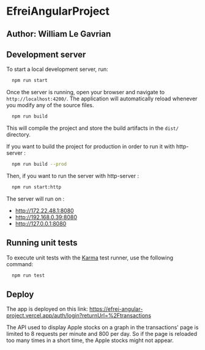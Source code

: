 # EfreiAngularProject

## Author: William Le Gavrian

## Development server

To start a local development server, run:

```bash
  npm run start
```

Once the server is running, open your browser and navigate to `http://localhost:4200/`. The application will automatically reload whenever you modify any of the source files.

```bash
  npm run build
```

This will compile the project and store the build artifacts in the `dist/` directory. 

If you want to build the project for production in order to run it with http-server :

```bash
  npm run build --prod
```

Then, if you want to run the server with http-server :

```bash
  npm run start:http
```

The server will run on :
- http://172.22.48.1:8080                                                                                                                                                                                
- http://192.168.0.39:8080                                                                                                                                                                               
- http://127.0.0.1:8080

## Running unit tests

To execute unit tests with the [Karma](https://karma-runner.github.io) test runner, use the following command:

```bash
  npm run test
```

## Deploy

The app is deployed on this link: https://efrei-angular-project.vercel.app/auth/login?returnUrl=%2Ftransactions

The API used to display Apple stocks on a graph in the transactions' page is limited to 8 requests per minute and 800 per day.
So if the page is reloaded too many times in a short time, the Apple stocks might not appear.
